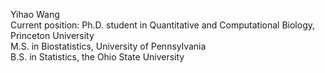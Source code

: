 Yihao Wang <br />
Current position: Ph.D. student in Quantitative and Computational Biology, Princeton University <br />
M.S. in Biostatistics, University of Pennsylvania <br />
B.S. in Statistics, the Ohio State University
